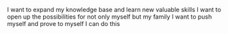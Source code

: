 I want to expand my knowledge base and learn new valuable skills
I want to open up the possibilities for not only myself but my family
I want to push myself and prove to myself I can do this
